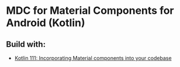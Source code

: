 # MDC for Material Components for Android (Kotlin)

## Build with:
<ul>
<li><a href="https://codelabs.developers.google.com/codelabs/mdc-111-kotlin#0">Kotlin 111: Incorporating Material components into your codebase</a></li>
</ul>
